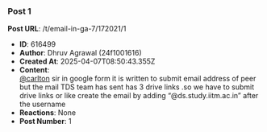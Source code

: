### Post 1
**Post URL**: /t/email-in-ga-7/172021/1
- **ID**: 616499
- **Author**: Dhruv Agrawal (24f1001616)
- **Created At**: 2025-04-07T08:50:43.355Z
- **Content**:  
  <a class="mention" href="/u/carlton">@carlton</a> sir in google form it is written to submit email address of peer but the mail TDS team has sent has 3 drive links .so we have to submit drive links or like create the email by adding “<span class="mention">@ds.study.iitm.ac.in</span>” after the username
- **Reactions**: None
- **Post Number**: 1

